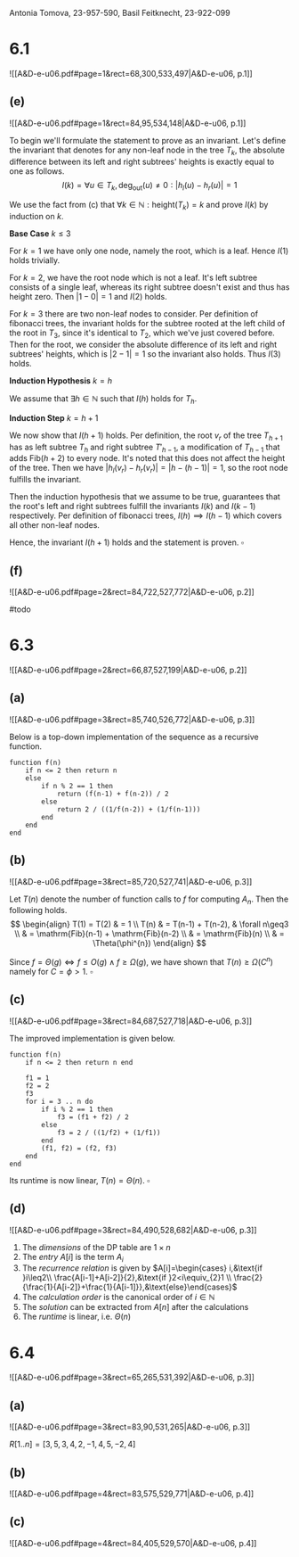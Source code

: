 
Antonia Tomova, 23-957-590,
Basil Feitknecht, 23-922-099

# 6.1
![[A&D-e-u06.pdf#page=1&rect=68,300,533,497|A&D-e-u06, p.1]]

## (e)
![[A&D-e-u06.pdf#page=1&rect=84,95,534,148|A&D-e-u06, p.1]]

To begin we'll formulate the statement to prove as an invariant. Let's define the invariant that denotes for any non-leaf node in the tree $T_{k}$, the absolute difference between its left and right subtrees' heights is exactly equal to one as follows.
$$
I(k) = \forall u \in T_{k}, \mathrm{deg}_{\text{out}}(u) \neq 0 : |h_{l}(u)-h_{r}(u)|=1
$$

We use the fact from $\text{(c)}$ that $\forall k \in \mathbb{N} : \mathrm{height}(T_{k}) = k$ and prove $I(k)$ by induction on $k$.

<div class="page-break" style="page-break-before: always;"></div>

**Base Case** $k \leq 3$

For $k=1$ we have only one node, namely the root, which is a leaf. Hence $I(1)$ holds trivially.

For $k=2$, we have the root node which is not a leaf. It's left subtree consists of a single leaf, whereas its right subtree doesn't exist and thus has height zero. Then $|1-0|=1$ and $I(2)$ holds.

For $k=3$ there are two non-leaf nodes to consider. Per definition of fibonacci trees, the invariant holds for the subtree rooted at the left child of the root in $T_{3}$, since it's identical to $T_{2}$, which we've just covered before. Then for the root, we consider the absolute difference of its left and right subtrees' heights, which is $|2-1|=1$ so the invariant also holds. Thus $I(3)$ holds.


**Induction Hypothesis** $k = h$

We assume that $\exists h \in \mathbb{N}$ such that $I(h)$ holds for $T_{h}$.


**Induction Step** $k = h+1$

We now show that $I(h+1)$ holds. Per definition, the root $v_{r}$ of the tree $T_{h+1}$ has as left subtree $T_{h}$ and right subtree $T'_{h-1}$, a modification of $T_{h-1}$ that adds $\mathrm{Fib}(h+2)$ to every node. It's noted that this does not affect the height of the tree. Then we have $|h_{l}(v_{r})-h_{r}(v_{r})|=|h-(h-1)|=1$, so the root node fulfills the invariant.

Then the induction hypothesis that we assume to be true, guarantees that the root's left and right subtrees fulfill the invariants $I(k)$ and $I(k-1)$ respectively. Per definition of fibonacci trees, $I(h) \implies I(h-1)$ which covers all other non-leaf nodes.

Hence, the invariant $I(h+1)$ holds and the statement is proven.
$\square$

<div class="page-break" style="page-break-before: always;"></div>

## (f)
![[A&D-e-u06.pdf#page=2&rect=84,722,527,772|A&D-e-u06, p.2]]


#todo 


# 6.3
![[A&D-e-u06.pdf#page=2&rect=66,87,527,199|A&D-e-u06, p.2]]

## (a)
![[A&D-e-u06.pdf#page=3&rect=85,740,526,772|A&D-e-u06, p.3]]

Below is a top-down implementation of the sequence as a recursive function.

```
function f(n)
    if n <= 2 then return n
    else
        if n % 2 == 1 then
            return (f(n-1) + f(n-2)) / 2
        else
            return 2 / ((1/f(n-2)) + (1/f(n-1)))
        end
    end
end
```


## (b)
![[A&D-e-u06.pdf#page=3&rect=85,720,527,741|A&D-e-u06, p.3]]

Let $T(n)$ denote the number of function calls to $f$ for computing $A_{n}$. Then the following holds.
$$
\begin{align}
T(1) = T(2) & = 1 \\
T(n) & = T(n-1) + T(n-2), & \forall n\geq3 \\
& = \mathrm{Fib}(n-1) + \mathrm{Fib}(n-2) \\
& = \mathrm{Fib}(n)  \\
& = \Theta(\phi^{n})
\end{align}
$$

Since $f = \Theta(g) \iff f \leq O(g) \land f \geq \Omega(g)$, we have shown that $T(n) \geq \Omega(C^{n})$ namely for $C=\phi>1$.
$\square$

<div class="page-break" style="page-break-before: always;"></div>

## (c)
![[A&D-e-u06.pdf#page=3&rect=84,687,527,718|A&D-e-u06, p.3]]

The improved implementation is given below.
```
function f(n)
    if n <= 2 then return n end
    
    f1 = 1
    f2 = 2
    f3
    for i = 3 .. n do
        if i % 2 == 1 then
            f3 = (f1 + f2) / 2
        else
            f3 = 2 / ((1/f2) + (1/f1))
        end
        (f1, f2) = (f2, f3)
    end 
end
```

Its runtime is now linear, $T(n)=\Theta(n)$.
$\square$

## (d)
![[A&D-e-u06.pdf#page=3&rect=84,490,528,682|A&D-e-u06, p.3]]

1. The *dimensions* of the DP table are $1 \times n$
2. The *entry* $A[i]$ is the term $A_{i}$
3. The *recurrence relation* is given by $A[i]=\begin{cases} i,&\text{if }i\leq2\\ \frac{A[i-1]+A[i-2]}{2},&\text{if }2<i\equiv_{2}1 \\ \frac{2}{\frac{1}{A[i-2]}+\frac{1}{A[i-1]}},&\text{else}\end{cases}$
4. The *calculation order* is the canonical order of $i \in \mathbb{N}$
5. The *solution* can be extracted from $A[n]$ after the calculations
6. The *runtime* is linear, i.e. $\Theta(n)$

<div class="page-break" style="page-break-before: always;"></div>

# 6.4
![[A&D-e-u06.pdf#page=3&rect=65,265,531,392|A&D-e-u06, p.3]]


## (a)
![[A&D-e-u06.pdf#page=3&rect=83,90,531,265|A&D-e-u06, p.3]]

$R[1..n ] = [3, 5, 3, 4, 2, -1, 4, 5, -2, 4]$


## (b)
![[A&D-e-u06.pdf#page=4&rect=83,575,529,771|A&D-e-u06, p.4]]



## (c)
![[A&D-e-u06.pdf#page=4&rect=84,405,529,570|A&D-e-u06, p.4]]


